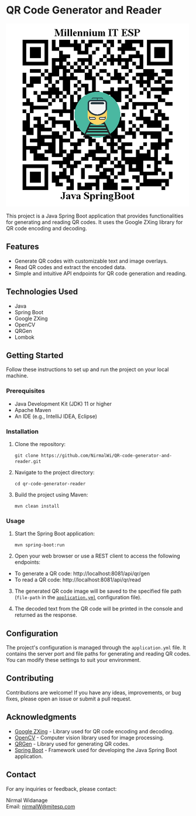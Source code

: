# QR Code Generator and Reader

![QR Code Generator and Reader](QR_code.png)

This project is a Java Spring Boot application that provides functionalities for generating and reading QR codes. It uses the Google ZXing library for QR code encoding and decoding.

## Features

- Generate QR codes with customizable text and image overlays.
- Read QR codes and extract the encoded data.
- Simple and intuitive API endpoints for QR code generation and reading.


## Technologies Used

- Java
- Spring Boot
- Google ZXing
- OpenCV
- QRGen
- Lombok


## Getting Started

Follow these instructions to set up and run the project on your local machine.


### Prerequisites

- Java Development Kit (JDK) 11 or higher
- Apache Maven
- An IDE (e.g., IntelliJ IDEA, Eclipse)


### Installation

1. Clone the repository:

   ```shell
   git clone https://github.com/NirmalWi/QR-code-generator-and-reader.git
   
2. Navigate to the project directory:

   ```shell
   cd qr-code-generator-reader
   
3. Build the project using Maven:

   ```shell
   mvn clean install

### Usage

1. Start the Spring Boot application:

   ```shell
   mvn spring-boot:run

2. Open your web browser or use a REST client to access the following endpoints:

- To generate a QR code: http://localhost:8081/api/qr/gen
- To read a QR code: http://localhost:8081/api/qr/read
   
3. The generated QR code image will be saved to the specified file path (`file-path` in the [`application.yml`](src/main/resources/application.yml) configuration file).

4. The decoded text from the QR code will be printed in the console and returned as the response.
   
   
## Configuration

The project's configuration is managed through the `application.yml` file. It contains the server port and file paths for generating and reading QR codes. You can modify these settings to suit your environment.
   
## Contributing

Contributions are welcome! If you have any ideas, improvements, or bug fixes, please open an issue or submit a pull request.
   

## Acknowledgments

- [Google ZXing](https://github.com/zxing/zxing) - Library used for QR code encoding and decoding.
- [OpenCV](https://opencv.org/) - Computer vision library used for image processing.
- [QRGen](https://github.com/kenglxn/QRGen) - Library used for generating QR codes.
- [Spring Boot](https://spring.io/projects/spring-boot) - Framework used for developing the Java Spring Boot application.



## Contact

For any inquiries or feedback, please contact:

Nirmal Widanage<br>
Email: nirmalW@mitesp.com
